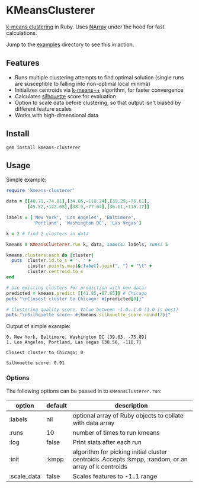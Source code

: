 KMeansClusterer
===

[k-means clustering](http://en.wikipedia.org/wiki/K-means_clustering) in Ruby. Uses [NArray](https://github.com/masa16/narray) under the hood for fast calculations.

Jump to the [examples](examples/) directory to see this in action.


Features
---

- Runs multiple clustering attempts to find optimal solution (single runs are susceptible to falling into non-optimal local minima)
- Initializes centroids via [k-means++](http://en.wikipedia.org/wiki/K-means%2B%2B) algorithm, for faster convergence
- Calculates [silhouette](http://en.wikipedia.org/wiki/Silhouette_%28clustering%29) score for evaluation
- Option to scale data before clustering, so that output isn't biased by different feature scales
- Works with high-dimensional data


Install
---
```gem install kmeans-clusterer```


Usage
---

Simple example:

```ruby
require 'kmeans-clusterer'

data = [[40.71,-74.01],[34.05,-118.24],[39.29,-76.61],
        [45.52,-122.68],[38.9,-77.04],[36.11,-115.17]]

labels = ['New York', 'Los Angeles', 'Baltimore', 
          'Portland', 'Washington DC', 'Las Vegas']

k = 2 # find 2 clusters in data

kmeans = KMeansClusterer.run k, data, labels: labels, runs: 5

kmeans.clusters.each do |cluster|
  puts  cluster.id.to_s + '. ' + 
        cluster.points.map(&:label).join(", ") + "\t" +
        cluster.centroid.to_s
end

# Use existing clusters for prediction with new data:
predicted = kmeans.predict [[41.85,-87.65]] # Chicago
puts "\nClosest cluster to Chicago: #{predicted[0]}"

# Clustering quality score. Value between -1.0..1.0 (1.0 is best)
puts "\nSilhouette score: #{kmeans.silhouette_score.round(2)}"
```

Output of simple example:

```
0. New York, Baltimore, Washington DC [39.63, -75.89]
1. Los Angeles, Portland, Las Vegas [38.56, -118.7]

Closest cluster to Chicago: 0

Silhouette score: 0.91
```

### Options

The following options can be passed in to ```KMeansClusterer.run```:

option | default | description
------ | ------- | -----------
:labels | nil | optional array of Ruby objects to collate with data array
:runs   | 10 | number of times to run kmeans
:log    | false | Print stats after each run
:init   | :kmpp | algorithm for picking initial cluster centroids. Accepts :kmpp, :random, or an array of k centroids
:scale_data | false | Scales features to -1..1 range

